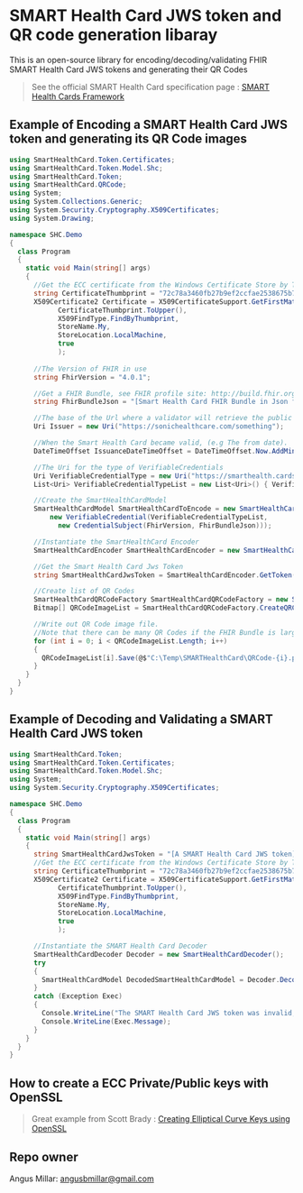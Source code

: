 # SMART Health Card JWS token and QR code generation libaray #

This is an open-source library for encoding/decoding/validating FHIR SMART Health Card JWS tokens and generating their QR Codes

>See the official SMART Health Card specification page : [SMART Health Cards Framework](https://smarthealth.cards/)


## Example of Encoding a SMART Health Card JWS token and generating its QR Code images 
```C#
using SmartHealthCard.Token.Certificates;
using SmartHealthCard.Token.Model.Shc;
using SmartHealthCard.Token;
using SmartHealthCard.QRCode;
using System;
using System.Collections.Generic;
using System.Security.Cryptography.X509Certificates;
using System.Drawing;

namespace SHC.Demo
{
  class Program
  {
    static void Main(string[] args)
    {      
      //Get the ECC certificate from the Windows Certificate Store by Thumbprint
      string CertificateThumbprint = "72c78a3460fb27b9ef2ccfae2538675b75363fee";
      X509Certificate2 Certificate = X509CertificateSupport.GetFirstMatchingCertificate(
            CertificateThumbprint.ToUpper(),
            X509FindType.FindByThumbprint,
            StoreName.My,
            StoreLocation.LocalMachine,
            true
            );
     
      //The Version of FHIR in use
      string FhirVersion = "4.0.1";

      //Get a FHIR Bundle, see FHIR profile site: http://build.fhir.org/ig/dvci/vaccine-credential-ig/branches/main/index.html      
      string FhirBundleJson = "[Smart Health Card FHIR Bundle in Json format]";

      //The base of the Url where a validator will retrieve the public keys from (e.g : [Issuer]/.well-known/jwks.json) 
      Uri Issuer = new Uri("https://sonichealthcare.com/something");

      //When the Smart Health Card became valid, (e.g The from date).
      DateTimeOffset IssuanceDateTimeOffset = DateTimeOffset.Now.AddMinutes(-1);

      //The Uri for the type of VerifiableCredentials
      Uri VerifiableCredentialType = new Uri("https://smarthealth.cards#covid19");
      List<Uri> VerifiableCredentialTypeList = new List<Uri>() { VerifiableCredentialType };

      //Create the SmartHealthCardModel
      SmartHealthCardModel SmartHealthCardToEncode = new SmartHealthCardModel(Issuer, IssuanceDateTimeOffset,
          new VerifiableCredential(VerifiableCredentialTypeList,
            new CredentialSubject(FhirVersion, FhirBundleJson)));

      //Instantiate the SmartHealthCard Encoder
      SmartHealthCardEncoder SmartHealthCardEncoder = new SmartHealthCardEncoder();

      //Get the Smart Health Card Jws Token 
      string SmartHealthCardJwsToken = SmartHealthCardEncoder.GetToken(Certificate, SmartHealthCardToEncode);

      //Create list of QR Codes
      SmartHealthCardQRCodeFactory SmartHealthCardQRCodeFactory = new SmartHealthCardQRCodeFactory();
      Bitmap[] QRCodeImageList = SmartHealthCardQRCodeFactory.CreateQRCode(SmartHealthCardJwsToken);

      //Write out QR Code image file.
      //Note that there can be many QR Codes if the FHIR Bundle is large
      for (int i = 0; i < QRCodeImageList.Length; i++)
      {
        QRCodeImageList[i].Save(@$"C:\Temp\SMARTHealthCard\QRCode-{i}.png", System.Drawing.Imaging.ImageFormat.Png);
      }
    }
  }
}

```

## Example of Decoding and Validating a SMART Health Card JWS token  
```C#
using SmartHealthCard.Token;
using SmartHealthCard.Token.Certificates;
using SmartHealthCard.Token.Model.Shc;
using System;
using System.Security.Cryptography.X509Certificates;

namespace SHC.Demo
{
  class Program
  {
    static void Main(string[] args)
    {
      string SmartHealthCardJwsToken = "[A SMART Health Card JWS token]";
      //Get the ECC certificate from the Windows Certificate Store by Thumbprint
      string CertificateThumbprint = "72c78a3460fb27b9ef2ccfae2538675b75363fee";
      X509Certificate2 Certificate = X509CertificateSupport.GetFirstMatchingCertificate(
            CertificateThumbprint.ToUpper(),
            X509FindType.FindByThumbprint,
            StoreName.My,
            StoreLocation.LocalMachine,
            true
            );

      //Instantiate the SMART Health Card Decoder
      SmartHealthCardDecoder Decoder = new SmartHealthCardDecoder();
      try
      {
        SmartHealthCardModel DecodedSmartHealthCardModel = Decoder.DecodeToSmartHealthCardModel(Certificate, SmartHealthCardJwsToken, Verify: true);
      }
      catch (Exception Exec)
      {
        Console.WriteLine("The SMART Health Card JWS token was invalid, please see mesage below:");
        Console.WriteLine(Exec.Message);
      }
    }
  }
}

```

## How to create a ECC Private/Public keys with OpenSSL ##
>Great example from Scott Brady : [Creating Elliptical Curve Keys using OpenSSL](https://www.scottbrady91.com/OpenSSL/Creating-Elliptical-Curve-Keys-using-OpenSSL)


## Repo owner ##

Angus Millar: angusbmillar@gmail.com

